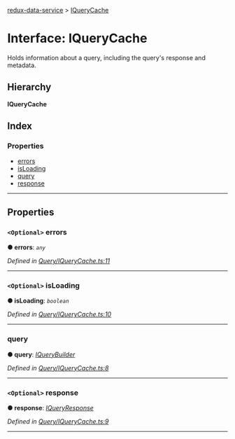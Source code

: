 [redux-data-service](../README.md) > [IQueryCache](../interfaces/iquerycache.md)

# Interface: IQueryCache

Holds information about a query, including the query's response and metadata.

## Hierarchy

**IQueryCache**

## Index

### Properties

* [errors](iquerycache.md#errors)
* [isLoading](iquerycache.md#isloading)
* [query](iquerycache.md#query)
* [response](iquerycache.md#response)

---

## Properties

<a id="errors"></a>

### `<Optional>` errors

**● errors**: *`any`*

*Defined in [Query/IQueryCache.ts:11](https://github.com/Rediker-Software/redux-data-service/blob/334b326/src/Query/IQueryCache.ts#L11)*

___
<a id="isloading"></a>

### `<Optional>` isLoading

**● isLoading**: *`boolean`*

*Defined in [Query/IQueryCache.ts:10](https://github.com/Rediker-Software/redux-data-service/blob/334b326/src/Query/IQueryCache.ts#L10)*

___
<a id="query"></a>

###  query

**● query**: *[IQueryBuilder](iquerybuilder.md)*

*Defined in [Query/IQueryCache.ts:8](https://github.com/Rediker-Software/redux-data-service/blob/334b326/src/Query/IQueryCache.ts#L8)*

___
<a id="response"></a>

### `<Optional>` response

**● response**: *[IQueryResponse](iqueryresponse.md)*

*Defined in [Query/IQueryCache.ts:9](https://github.com/Rediker-Software/redux-data-service/blob/334b326/src/Query/IQueryCache.ts#L9)*

___

